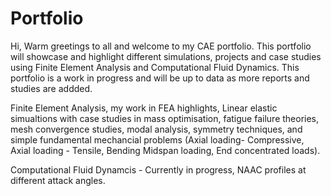 # Portfolio
Hi, Warm greetings to all and welcome to my CAE portfolio. This portfolio will showcase and highlight different simulations, projects and case studies using Finite Element Analysis and Computational Fluid Dynamics. This portfolio is a work in progress and will be up to data as more reports and studies are addded. 

Finite Element Analysis, my work in FEA highlights, Linear elastic simualtions with case studies in mass optimisation, fatigue failure theories, mesh convergence studies, modal analysis, symmetry techniques, and simple fundamental mechancial problems (Axial loading- Compressive, Axial loading - Tensile, Bending Midspan loading, End concentrated loads).

Computational Fluid Dynamcis - Currently in progress, NAAC profiles at different attack angles.
